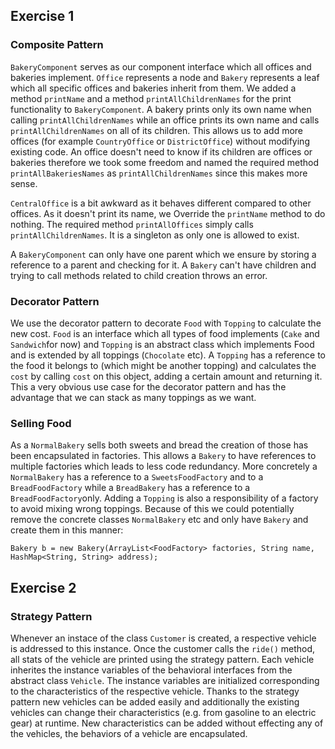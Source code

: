 ## Exercise 1

### Composite Pattern
`BakeryComponent` serves as our component interface which all offices and bakeries implement.
`Office` represents a node and `Bakery` represents a leaf which all specific offices and bakeries
inherit from them.
We added a method `printName` and a method `printAllChildrenNames` for the print functionality to `BakeryComponent`.
A bakery prints only its own name when calling `printAllChildrenNames` while an office prints its own name 
and calls `printAllChildrenNames` on all of its children. 
This allows us to add more offices (for example `CountryOffice` or `DistrictOffice`) without 
modifying existing code. An office doesn't need to know if its children are offices or 
bakeries therefore we took some freedom and named the required method 
`printAllBakeriesNames` as `printAllChildrenNames` since this makes more sense.

`CentralOffice` is a bit awkward as it behaves different compared to other offices. 
As it doesn't print its name, we Override the `printName` method to do nothing.
The required method `printAllOffices` simply calls `printAllChildrenNames`.
It is a singleton as only one is allowed to exist. 

A `BakeryComponent` can only have one parent which we ensure by storing a reference to a parent
and checking for it. A `Bakery` can't have children and trying to call methods related to child
creation throws an error.


### Decorator Pattern
We use the decorator pattern to decorate `Food` with `Topping` to calculate the new cost. `Food` is an interface which all types of
food implements (`Cake` and `Sandwich`for now) and 
`Topping` is an abstract class which implements Food and is extended by all toppings (`Chocolate` etc).
A `Topping` has a reference to the food it belongs to (which might be another topping) and calculates the `cost` by calling 
`cost` on this object, adding a certain amount and returning it. This a very obvious use case for the decorator pattern and has
the advantage that we can stack as many toppings as we want.


### Selling Food

As a `NormalBakery` sells both sweets and bread the creation of those has been encapsulated in factories. This allows 
a `Bakery` to have references to multiple factories which leads to less code redundancy. More concretely a `NormalBakery` has 
a reference to a `SweetsFoodFactory` and to a `BreadFoodFactory` while a `BreadBakery` has a reference to a `BreadFoodFactory`only.
Adding a `Topping` is also a responsibility of a factory to avoid mixing wrong toppings. Because of this we could potentially remove
the concrete classes `NormalBakery` etc and only have `Bakery` and create them in this manner:
```
Bakery b = new Bakery(ArrayList<FoodFactory> factories, String name, HashMap<String, String> address);
```

## Exercise 2

### Strategy Pattern
Whenever an instace of the class `Customer` is created, a respective vehicle is addressed to this instance.
Once the customer calls the `ride()` method, all stats of the vehicle are printed using the strategy pattern.
Each vehicle inherites the instance variables of the behavioral interfaces from the abstract class `Vehicle`.
The instance variables are initialized corresponding to the characteristics of the respective vehicle. Thanks to the strategy pattern
new vehicles can be added easily and additionally the existing vehicles can change their characteristics (e.g. from gasoline
to an electric gear) at runtime. New characteristics can be added without effecting any of the vehicles, the behaviors of a vehicle are
encapsulated.
